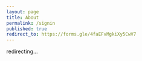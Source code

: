 ```yaml
---
layout: page
title: About
permalink: /signin
published: true
redirect_to: https://forms.gle/4faEFvMgkiXy5CwV7
---
```


redirecting...